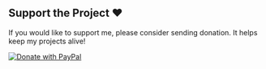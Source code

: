 ## Support the Project ❤️  
If you would like to support me, please consider sending donation. It helps keep my projects alive!  

[![Donate with PayPal](https://www.paypalobjects.com/en_US/i/btn/btn_donate_LG.gif)](https://www.paypal.com/donate/?hosted_button_id=S9MEFTQLRRD3Q)

